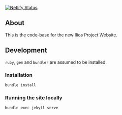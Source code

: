 [![Netlify Status](https://api.netlify.com/api/v1/badges/763a879f-87cd-4030-a9b0-2306aa729088/deploy-status)](https://app.netlify.com/sites/iliosproject/deploys)

## About

This is the code-base for the new Ilios Project Website.

## Development

`ruby`, `gem` and `bundler` are assumed to be installed.

### Installation

```bash
bundle install
```

### Running the site locally 

```
bundle exec jekyll serve
```

